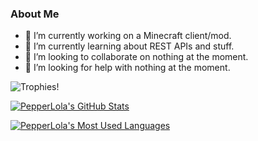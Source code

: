 
### About Me

- 🔭 I’m currently working on a Minecraft client/mod.
- 🌱 I’m currently learning about REST APIs and stuff.
- 👯 I’m looking to collaborate on nothing at the moment.
- 🤔 I’m looking for help with nothing at the moment.

![Trophies!](https://github-profile-trophy.vercel.app/?username=PepperLola&column=10&theme=chalk)

[![PepperLola's GitHub Stats](https://github-readme-stats.vercel.app/api?username=PepperLola&theme=dark&show_icons=true)](https://github.com/anuraghazra/github-readme-stats/)

[![PepperLola's Most Used Languages](https://github-readme-stats.vercel.app/api/top-langs/?username=PepperLola&layout=compact)](https://github.com/anuraghazra/github-readme-stats/)
